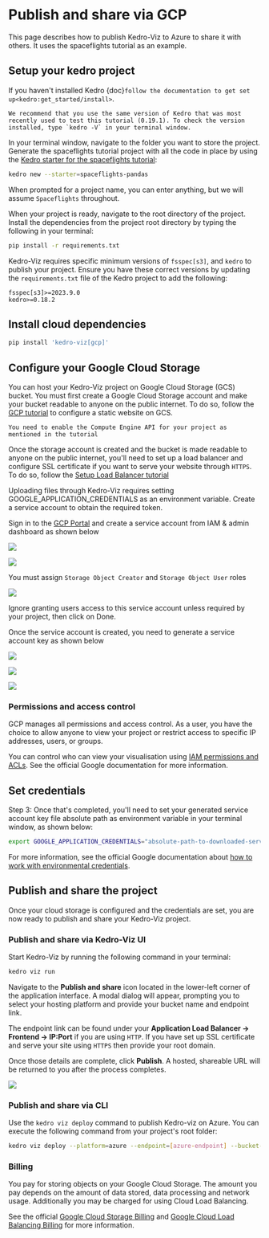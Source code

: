 # Publish and share via GCP

This page describes how to publish Kedro-Viz to Azure to share it with others. It uses the spaceflights tutorial as an example.

## Setup your kedro project 

If you haven't installed Kedro {doc}`follow the documentation to get set up<kedro:get_started/install>`. 

```{important}
We recommend that you use the same version of Kedro that was most recently used to test this tutorial (0.19.1). To check the version installed, type `kedro -V` in your terminal window.
```

In your terminal window, navigate to the folder you want to store the project. Generate the spaceflights tutorial project with all the code in place by using the [Kedro starter for the spaceflights tutorial](https://github.com/kedro-org/kedro-starters/tree/main/spaceflights-pandas):


```bash
kedro new --starter=spaceflights-pandas
```

When prompted for a project name, you can enter anything, but we will assume `Spaceflights` throughout.

When your project is ready, navigate to the root directory of the project. Install the dependencies from the project root directory by typing the following in your terminal:

```bash
pip install -r requirements.txt
```

Kedro-Viz requires specific minimum versions of `fsspec[s3]`, and `kedro` to publish your project. Ensure you have these correct versions by updating the `requirements.txt` file of the Kedro project to add the following:

```text
fsspec[s3]>=2023.9.0
kedro>=0.18.2
```

## Install cloud dependencies

```bash
pip install 'kedro-viz[gcp]'
```

## Configure your Google Cloud Storage

You can host your Kedro-Viz project on Google Cloud Storage (GCS) bucket. You must first create a Google Cloud Storage account and make your bucket readable to anyone on the public internet. To do so, follow the [GCP tutorial](https://cloud.google.com/storage/docs/hosting-static-website) to configure a static website on GCS.

```{important}
You need to enable the Compute Engine API for your project as mentioned in the tutorial
```

Once the storage account is created and the bucket is made readable to anyone on the public internet, you'll need to set up a load balancer and configure SSL certificate if you want to serve your website through `HTTPS`. To do so, follow the [Setup Load Balancer tutorial](https://cloud.google.com/storage/docs/hosting-static-website#lb-ssl)

Uploading files through Kedro-Viz requires setting GOOGLE_APPLICATION_CREDENTIALS as an environment variable. Create a service account to obtain the required token.

Sign in to the [GCP Portal](https://console.cloud.google.com/) and create a service account from IAM & admin dashboard as shown below

![](./images/gcp_sa.png)

![](./images/gcp_sa_details.png)

You must assign `Storage Object Creator` and `Storage Object User` roles

![](./images/gcp_sa_roles.png)

Ignore granting users access to this service account unless required by your project, then click on Done.

Once the service account is created, you need to generate a service account key as shown below

![](./images/gcp_sa_keys.png)

![](./images/gcp_sa_key_download.png)

![](./images/gcp_sa_key_confirm.png)

### Permissions and access control

GCP manages all permissions and access control. As a user, you have the choice to allow anyone to view your project or restrict access to specific IP addresses, users, or groups.

You can control who can view your visualisation using [IAM permissions and ACLs](https://cloud.google.com/storage/docs/access-control#using_permissions_with_acls). See the official Google documentation for more information.

## Set credentials

Step 3: Once that's completed, you'll need to set your generated service account key file absolute path as environment variable in your terminal window, as shown below:

```bash
export GOOGLE_APPLICATION_CREDENTIALS="absolute-path-to-downloaded-service-account-key-file"
```

For more information, see the official Google documentation about [how to work with environmental credentials](https://cloud.google.com/composer/docs/how-to/managing/environment-variables).


## Publish and share the project

Once your cloud storage is configured and the credentials are set, you are now ready to publish and share your Kedro-Viz project. 

### Publish and share via Kedro-Viz UI 

Start Kedro-Viz by running the following command in your terminal:

```bash
kedro viz run
```

Navigate to the **Publish and share** icon located in the lower-left corner of the application interface. A modal dialog will appear, prompting you to select your hosting platform and provide your bucket name and endpoint link.

The endpoint link can be found under your **Application Load Balancer -> Frontend -> IP:Port** if you are using `HTTP`. 
If you have set up SSL certificate and serve your site using `HTTPS` then provide your root domain.

Once those details are complete, click **Publish**. A hosted, shareable URL will be returned to you after the process completes.

![](./images/kedro-publish-share.gif)

### Publish and share via CLI

Use the `kedro viz deploy` command to publish Kedro-viz on Azure. You can execute the following command from your project's root folder:

```bash
kedro viz deploy --platform=azure --endpoint=[azure-endpoint] --bucket-name=[azure-bucket-name]
```

### Billing

You pay for storing objects on your Google Cloud Storage. The amount you pay depends on the amount of data stored, data processing and network usage. Additionally you may be charged for using Cloud Load Balancing.

See the official [Google Cloud Storage Billing](https://cloud.google.com/storage/pricing) and [Google Cloud Load Balancing Billing](https://cloud.google.com/vpc/network-pricing#lb) for more information.
